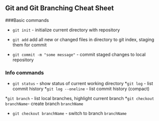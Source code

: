 ## Git and Git Branching Cheat Sheet

###Basic commands

* `git init` - initialize current directory with repository

* `git add` add all new or changed files in directory to git index, staging them for commit

* `git commit -m "some message"` - commit staged changes to local repository


### Info commands
* `git status` - show status of current working directory
*`git log` - list commit history
*`git log --oneline` - list commit history (compact)



*`git branch` - list local branches, highlight current branch
*`git checkout branchName`- create branch `branchName`
* `git checkout branchName` - switch to branch `branchName`

